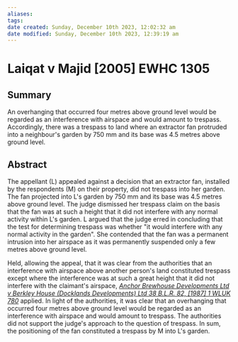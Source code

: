 ```yaml
---
aliases: 
tags: 
date created: Sunday, December 10th 2023, 12:02:32 am
date modified: Sunday, December 10th 2023, 12:39:19 am
---
```


# Laiqat v Majid [2005] EWHC 1305

## Summary

An overhanging that occurred four metres above ground level would be regarded as an interference with airspace and would amount to trespass. Accordingly, there was a trespass to land where an extractor fan protruded into a neighbour's garden by 750 mm and its base was 4.5 metres above ground level.

## Abstract

The appellant (L) appealed against a decision that an extractor fan, installed by the respondents (M) on their property, did not trespass into her garden. The fan projected into L's garden by 750 mm and its base was 4.5 metres above ground level. The judge dismissed her trespass claim on the basis that the fan was at such a height that it did not interfere with any normal activity within L's garden. L argued that the judge erred in concluding that the test for determining trespass was whether "it would interfere with any normal activity in the garden". She contended that the fan was a permanent intrusion into her airspace as it was permanently suspended only a few metres above ground level.

Held, allowing the appeal, that it was clear from the authorities that an interference with airspace above another person's land constituted trespass except where the interference was at such a great height that it did not interfere with the claimant's airspace, _[Anchor Brewhouse Developments Ltd v Berkley House (Docklands Developments) Ltd 38 B.L.R. 82, [1987] 1 WLUK 780](https://uk.westlaw.com/Document/I32C63B70E43611DA8FC2A0F0355337E9/View/FullText.html?originationContext=document&transitionType=DocumentItem&ppcid=f3a866af2d664a50b8d4f4795615e10f&contextData=(sc.Default))_ applied. In light of the authorities, it was clear that an overhanging that occurred four metres above ground level would be regarded as an interference with airspace and would amount to trespass. The authorities did not support the judge's approach to the question of trespass. In sum, the positioning of the fan constituted a trespass by M into L's garden.
